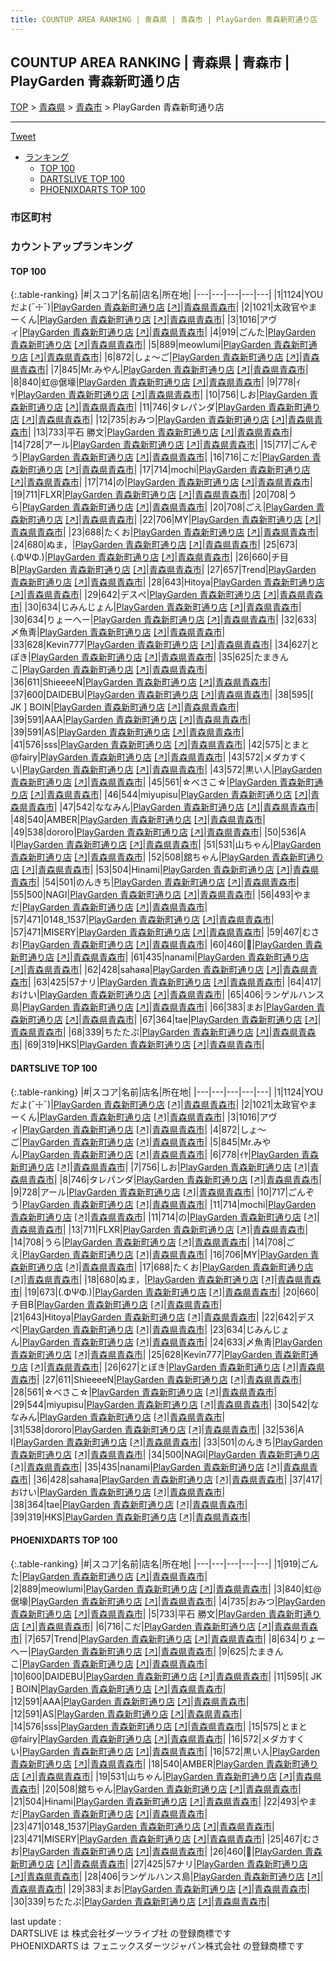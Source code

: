 ```yaml
---
title: COUNTUP AREA RANKING | 青森県 | 青森市 | PlayGarden 青森新町通り店
---
```

## COUNTUP AREA RANKING | 青森県 | 青森市 | PlayGarden 青森新町通り店

[TOP](/darts/rank/) > [青森県](/darts/rank/青森県/) > [青森市](/darts/rank/青森県/青森市/) > PlayGarden 青森新町通り店

___

<a href="https://twitter.com/share?ref_src=twsrc%5Etfw" data-text="COUNTUP AREA RANKING | 青森県青森市PlayGarden 青森新町通り店" class="twitter-share-button" data-hashtags="DARTSLIVE,PHOENIXDARTS,darts,ダーツ" data-show-count="false">Tweet</a>

* [ランキング](#カウントアップランキング)
    * [TOP 100](#top-100)
    * [DARTSLIVE TOP 100](#dartslive-top-100)
    * [PHOENIXDARTS TOP 100](#phoenixdarts-top-100)

### 市区町村

<ul>

</ul>

### カウントアップランキング

#### TOP 100



{:.table-ranking}
|#|スコア|名前|店名|所在地|
|---|---|---|---|---|
|1|1124|<span class="rank-name-dl">YOUだよ(¯☩¯)</span>|<a href="/darts/rank/shops/c1f8ec9eb948d15a25d56fb0e5c39bac.html">PlayGarden 青森新町通り店</a> <a href="https://search.dartslive.com/jp/shop/c1f8ec9eb948d15a25d56fb0e5c39bac">[↗]</a>|<a href="/darts/rank/青森県/青森市">青森県青森市</a>|
|2|1021|<span class="rank-name-dl">太政官やまーくん</span>|<a href="/darts/rank/shops/c1f8ec9eb948d15a25d56fb0e5c39bac.html">PlayGarden 青森新町通り店</a> <a href="https://search.dartslive.com/jp/shop/c1f8ec9eb948d15a25d56fb0e5c39bac">[↗]</a>|<a href="/darts/rank/青森県/青森市">青森県青森市</a>|
|3|1016|<span class="rank-name-dl">アヴィ</span>|<a href="/darts/rank/shops/c1f8ec9eb948d15a25d56fb0e5c39bac.html">PlayGarden 青森新町通り店</a> <a href="https://search.dartslive.com/jp/shop/c1f8ec9eb948d15a25d56fb0e5c39bac">[↗]</a>|<a href="/darts/rank/青森県/青森市">青森県青森市</a>|
|4|919|<span class="rank-name-pd">ごんた</span>|<a href="/darts/rank/shops/86983.html">PlayGarden 青森新町通り店</a> <a href="https://vs.phoenixdarts.com/jp/shop/shopDetailInfo/s_86983?s_seq=86983">[↗]</a>|<a href="/darts/rank/青森県/青森市">青森県青森市</a>|
|5|889|<span class="rank-name-pd">meowlumi</span>|<a href="/darts/rank/shops/86983.html">PlayGarden 青森新町通り店</a> <a href="https://vs.phoenixdarts.com/jp/shop/shopDetailInfo/s_86983?s_seq=86983">[↗]</a>|<a href="/darts/rank/青森県/青森市">青森県青森市</a>|
|6|872|<span class="rank-name-dl">しょ〜ご</span>|<a href="/darts/rank/shops/c1f8ec9eb948d15a25d56fb0e5c39bac.html">PlayGarden 青森新町通り店</a> <a href="https://search.dartslive.com/jp/shop/c1f8ec9eb948d15a25d56fb0e5c39bac">[↗]</a>|<a href="/darts/rank/青森県/青森市">青森県青森市</a>|
|7|845|<span class="rank-name-dl">Mr.みやん</span>|<a href="/darts/rank/shops/c1f8ec9eb948d15a25d56fb0e5c39bac.html">PlayGarden 青森新町通り店</a> <a href="https://search.dartslive.com/jp/shop/c1f8ec9eb948d15a25d56fb0e5c39bac">[↗]</a>|<a href="/darts/rank/青森県/青森市">青森県青森市</a>|
|8|840|<span class="rank-name-pd">虹@倨壕</span>|<a href="/darts/rank/shops/86983.html">PlayGarden 青森新町通り店</a> <a href="https://vs.phoenixdarts.com/jp/shop/shopDetailInfo/s_86983?s_seq=86983">[↗]</a>|<a href="/darts/rank/青森県/青森市">青森県青森市</a>|
|9|778|<span class="rank-name-dl">ｲﾔ</span>|<a href="/darts/rank/shops/c1f8ec9eb948d15a25d56fb0e5c39bac.html">PlayGarden 青森新町通り店</a> <a href="https://search.dartslive.com/jp/shop/c1f8ec9eb948d15a25d56fb0e5c39bac">[↗]</a>|<a href="/darts/rank/青森県/青森市">青森県青森市</a>|
|10|756|<span class="rank-name-dl">しお</span>|<a href="/darts/rank/shops/c1f8ec9eb948d15a25d56fb0e5c39bac.html">PlayGarden 青森新町通り店</a> <a href="https://search.dartslive.com/jp/shop/c1f8ec9eb948d15a25d56fb0e5c39bac">[↗]</a>|<a href="/darts/rank/青森県/青森市">青森県青森市</a>|
|11|746|<span class="rank-name-dl">タレパンダ</span>|<a href="/darts/rank/shops/c1f8ec9eb948d15a25d56fb0e5c39bac.html">PlayGarden 青森新町通り店</a> <a href="https://search.dartslive.com/jp/shop/c1f8ec9eb948d15a25d56fb0e5c39bac">[↗]</a>|<a href="/darts/rank/青森県/青森市">青森県青森市</a>|
|12|735|<span class="rank-name-pd">おみつ</span>|<a href="/darts/rank/shops/86983.html">PlayGarden 青森新町通り店</a> <a href="https://vs.phoenixdarts.com/jp/shop/shopDetailInfo/s_86983?s_seq=86983">[↗]</a>|<a href="/darts/rank/青森県/青森市">青森県青森市</a>|
|13|733|<span class="rank-name-pd"><span class="pro-icon-pd"></span>平石 勝文</span>|<a href="/darts/rank/shops/86983.html">PlayGarden 青森新町通り店</a> <a href="https://vs.phoenixdarts.com/jp/shop/shopDetailInfo/s_86983?s_seq=86983">[↗]</a>|<a href="/darts/rank/青森県/青森市">青森県青森市</a>|
|14|728|<span class="rank-name-dl">アール</span>|<a href="/darts/rank/shops/c1f8ec9eb948d15a25d56fb0e5c39bac.html">PlayGarden 青森新町通り店</a> <a href="https://search.dartslive.com/jp/shop/c1f8ec9eb948d15a25d56fb0e5c39bac">[↗]</a>|<a href="/darts/rank/青森県/青森市">青森県青森市</a>|
|15|717|<span class="rank-name-dl">ごんぞう</span>|<a href="/darts/rank/shops/c1f8ec9eb948d15a25d56fb0e5c39bac.html">PlayGarden 青森新町通り店</a> <a href="https://search.dartslive.com/jp/shop/c1f8ec9eb948d15a25d56fb0e5c39bac">[↗]</a>|<a href="/darts/rank/青森県/青森市">青森県青森市</a>|
|16|716|<span class="rank-name-pd">こだ</span>|<a href="/darts/rank/shops/86983.html">PlayGarden 青森新町通り店</a> <a href="https://vs.phoenixdarts.com/jp/shop/shopDetailInfo/s_86983?s_seq=86983">[↗]</a>|<a href="/darts/rank/青森県/青森市">青森県青森市</a>|
|17|714|<span class="rank-name-dl">mochi</span>|<a href="/darts/rank/shops/c1f8ec9eb948d15a25d56fb0e5c39bac.html">PlayGarden 青森新町通り店</a> <a href="https://search.dartslive.com/jp/shop/c1f8ec9eb948d15a25d56fb0e5c39bac">[↗]</a>|<a href="/darts/rank/青森県/青森市">青森県青森市</a>|
|17|714|<span class="rank-name-dl">の</span>|<a href="/darts/rank/shops/c1f8ec9eb948d15a25d56fb0e5c39bac.html">PlayGarden 青森新町通り店</a> <a href="https://search.dartslive.com/jp/shop/c1f8ec9eb948d15a25d56fb0e5c39bac">[↗]</a>|<a href="/darts/rank/青森県/青森市">青森県青森市</a>|
|19|711|<span class="rank-name-dl">FLXR</span>|<a href="/darts/rank/shops/c1f8ec9eb948d15a25d56fb0e5c39bac.html">PlayGarden 青森新町通り店</a> <a href="https://search.dartslive.com/jp/shop/c1f8ec9eb948d15a25d56fb0e5c39bac">[↗]</a>|<a href="/darts/rank/青森県/青森市">青森県青森市</a>|
|20|708|<span class="rank-name-dl">うら</span>|<a href="/darts/rank/shops/c1f8ec9eb948d15a25d56fb0e5c39bac.html">PlayGarden 青森新町通り店</a> <a href="https://search.dartslive.com/jp/shop/c1f8ec9eb948d15a25d56fb0e5c39bac">[↗]</a>|<a href="/darts/rank/青森県/青森市">青森県青森市</a>|
|20|708|<span class="rank-name-dl">ごえ</span>|<a href="/darts/rank/shops/c1f8ec9eb948d15a25d56fb0e5c39bac.html">PlayGarden 青森新町通り店</a> <a href="https://search.dartslive.com/jp/shop/c1f8ec9eb948d15a25d56fb0e5c39bac">[↗]</a>|<a href="/darts/rank/青森県/青森市">青森県青森市</a>|
|22|706|<span class="rank-name-dl">MY</span>|<a href="/darts/rank/shops/c1f8ec9eb948d15a25d56fb0e5c39bac.html">PlayGarden 青森新町通り店</a> <a href="https://search.dartslive.com/jp/shop/c1f8ec9eb948d15a25d56fb0e5c39bac">[↗]</a>|<a href="/darts/rank/青森県/青森市">青森県青森市</a>|
|23|688|<span class="rank-name-dl">たくお</span>|<a href="/darts/rank/shops/c1f8ec9eb948d15a25d56fb0e5c39bac.html">PlayGarden 青森新町通り店</a> <a href="https://search.dartslive.com/jp/shop/c1f8ec9eb948d15a25d56fb0e5c39bac">[↗]</a>|<a href="/darts/rank/青森県/青森市">青森県青森市</a>|
|24|680|<span class="rank-name-dl">ぬま，</span>|<a href="/darts/rank/shops/c1f8ec9eb948d15a25d56fb0e5c39bac.html">PlayGarden 青森新町通り店</a> <a href="https://search.dartslive.com/jp/shop/c1f8ec9eb948d15a25d56fb0e5c39bac">[↗]</a>|<a href="/darts/rank/青森県/青森市">青森県青森市</a>|
|25|673|<span class="rank-name-dl">(.ΦΨΦ.)</span>|<a href="/darts/rank/shops/c1f8ec9eb948d15a25d56fb0e5c39bac.html">PlayGarden 青森新町通り店</a> <a href="https://search.dartslive.com/jp/shop/c1f8ec9eb948d15a25d56fb0e5c39bac">[↗]</a>|<a href="/darts/rank/青森県/青森市">青森県青森市</a>|
|26|660|<span class="rank-name-dl">チ目B</span>|<a href="/darts/rank/shops/c1f8ec9eb948d15a25d56fb0e5c39bac.html">PlayGarden 青森新町通り店</a> <a href="https://search.dartslive.com/jp/shop/c1f8ec9eb948d15a25d56fb0e5c39bac">[↗]</a>|<a href="/darts/rank/青森県/青森市">青森県青森市</a>|
|27|657|<span class="rank-name-pd">Trend</span>|<a href="/darts/rank/shops/86983.html">PlayGarden 青森新町通り店</a> <a href="https://vs.phoenixdarts.com/jp/shop/shopDetailInfo/s_86983?s_seq=86983">[↗]</a>|<a href="/darts/rank/青森県/青森市">青森県青森市</a>|
|28|643|<span class="rank-name-dl">Hitoya</span>|<a href="/darts/rank/shops/c1f8ec9eb948d15a25d56fb0e5c39bac.html">PlayGarden 青森新町通り店</a> <a href="https://search.dartslive.com/jp/shop/c1f8ec9eb948d15a25d56fb0e5c39bac">[↗]</a>|<a href="/darts/rank/青森県/青森市">青森県青森市</a>|
|29|642|<span class="rank-name-dl">デスぺ</span>|<a href="/darts/rank/shops/c1f8ec9eb948d15a25d56fb0e5c39bac.html">PlayGarden 青森新町通り店</a> <a href="https://search.dartslive.com/jp/shop/c1f8ec9eb948d15a25d56fb0e5c39bac">[↗]</a>|<a href="/darts/rank/青森県/青森市">青森県青森市</a>|
|30|634|<span class="rank-name-dl">じみんじょん</span>|<a href="/darts/rank/shops/c1f8ec9eb948d15a25d56fb0e5c39bac.html">PlayGarden 青森新町通り店</a> <a href="https://search.dartslive.com/jp/shop/c1f8ec9eb948d15a25d56fb0e5c39bac">[↗]</a>|<a href="/darts/rank/青森県/青森市">青森県青森市</a>|
|30|634|<span class="rank-name-pd">りょーへー</span>|<a href="/darts/rank/shops/86983.html">PlayGarden 青森新町通り店</a> <a href="https://vs.phoenixdarts.com/jp/shop/shopDetailInfo/s_86983?s_seq=86983">[↗]</a>|<a href="/darts/rank/青森県/青森市">青森県青森市</a>|
|32|633|<span class="rank-name-dl">〆魚靑</span>|<a href="/darts/rank/shops/c1f8ec9eb948d15a25d56fb0e5c39bac.html">PlayGarden 青森新町通り店</a> <a href="https://search.dartslive.com/jp/shop/c1f8ec9eb948d15a25d56fb0e5c39bac">[↗]</a>|<a href="/darts/rank/青森県/青森市">青森県青森市</a>|
|33|628|<span class="rank-name-dl">Kevin777</span>|<a href="/darts/rank/shops/c1f8ec9eb948d15a25d56fb0e5c39bac.html">PlayGarden 青森新町通り店</a> <a href="https://search.dartslive.com/jp/shop/c1f8ec9eb948d15a25d56fb0e5c39bac">[↗]</a>|<a href="/darts/rank/青森県/青森市">青森県青森市</a>|
|34|627|<span class="rank-name-dl">とぽき</span>|<a href="/darts/rank/shops/c1f8ec9eb948d15a25d56fb0e5c39bac.html">PlayGarden 青森新町通り店</a> <a href="https://search.dartslive.com/jp/shop/c1f8ec9eb948d15a25d56fb0e5c39bac">[↗]</a>|<a href="/darts/rank/青森県/青森市">青森県青森市</a>|
|35|625|<span class="rank-name-pd">たまきんこ</span>|<a href="/darts/rank/shops/86983.html">PlayGarden 青森新町通り店</a> <a href="https://vs.phoenixdarts.com/jp/shop/shopDetailInfo/s_86983?s_seq=86983">[↗]</a>|<a href="/darts/rank/青森県/青森市">青森県青森市</a>|
|36|611|<span class="rank-name-dl">ShieeeeN</span>|<a href="/darts/rank/shops/c1f8ec9eb948d15a25d56fb0e5c39bac.html">PlayGarden 青森新町通り店</a> <a href="https://search.dartslive.com/jp/shop/c1f8ec9eb948d15a25d56fb0e5c39bac">[↗]</a>|<a href="/darts/rank/青森県/青森市">青森県青森市</a>|
|37|600|<span class="rank-name-pd">DAIDEBU</span>|<a href="/darts/rank/shops/86983.html">PlayGarden 青森新町通り店</a> <a href="https://vs.phoenixdarts.com/jp/shop/shopDetailInfo/s_86983?s_seq=86983">[↗]</a>|<a href="/darts/rank/青森県/青森市">青森県青森市</a>|
|38|595|<span class="rank-name-pd">[ JK ] BOIN</span>|<a href="/darts/rank/shops/86983.html">PlayGarden 青森新町通り店</a> <a href="https://vs.phoenixdarts.com/jp/shop/shopDetailInfo/s_86983?s_seq=86983">[↗]</a>|<a href="/darts/rank/青森県/青森市">青森県青森市</a>|
|39|591|<span class="rank-name-pd">AAA</span>|<a href="/darts/rank/shops/86983.html">PlayGarden 青森新町通り店</a> <a href="https://vs.phoenixdarts.com/jp/shop/shopDetailInfo/s_86983?s_seq=86983">[↗]</a>|<a href="/darts/rank/青森県/青森市">青森県青森市</a>|
|39|591|<span class="rank-name-pd">AS</span>|<a href="/darts/rank/shops/86983.html">PlayGarden 青森新町通り店</a> <a href="https://vs.phoenixdarts.com/jp/shop/shopDetailInfo/s_86983?s_seq=86983">[↗]</a>|<a href="/darts/rank/青森県/青森市">青森県青森市</a>|
|41|576|<span class="rank-name-pd">sss</span>|<a href="/darts/rank/shops/86983.html">PlayGarden 青森新町通り店</a> <a href="https://vs.phoenixdarts.com/jp/shop/shopDetailInfo/s_86983?s_seq=86983">[↗]</a>|<a href="/darts/rank/青森県/青森市">青森県青森市</a>|
|42|575|<span class="rank-name-pd">とまと@fairy</span>|<a href="/darts/rank/shops/86983.html">PlayGarden 青森新町通り店</a> <a href="https://vs.phoenixdarts.com/jp/shop/shopDetailInfo/s_86983?s_seq=86983">[↗]</a>|<a href="/darts/rank/青森県/青森市">青森県青森市</a>|
|43|572|<span class="rank-name-pd">メダカすくい</span>|<a href="/darts/rank/shops/86983.html">PlayGarden 青森新町通り店</a> <a href="https://vs.phoenixdarts.com/jp/shop/shopDetailInfo/s_86983?s_seq=86983">[↗]</a>|<a href="/darts/rank/青森県/青森市">青森県青森市</a>|
|43|572|<span class="rank-name-pd">黒い人</span>|<a href="/darts/rank/shops/86983.html">PlayGarden 青森新町通り店</a> <a href="https://vs.phoenixdarts.com/jp/shop/shopDetailInfo/s_86983?s_seq=86983">[↗]</a>|<a href="/darts/rank/青森県/青森市">青森県青森市</a>|
|45|561|<span class="rank-name-dl">☆べさこ☆</span>|<a href="/darts/rank/shops/c1f8ec9eb948d15a25d56fb0e5c39bac.html">PlayGarden 青森新町通り店</a> <a href="https://search.dartslive.com/jp/shop/c1f8ec9eb948d15a25d56fb0e5c39bac">[↗]</a>|<a href="/darts/rank/青森県/青森市">青森県青森市</a>|
|46|544|<span class="rank-name-dl">miyupisu</span>|<a href="/darts/rank/shops/c1f8ec9eb948d15a25d56fb0e5c39bac.html">PlayGarden 青森新町通り店</a> <a href="https://search.dartslive.com/jp/shop/c1f8ec9eb948d15a25d56fb0e5c39bac">[↗]</a>|<a href="/darts/rank/青森県/青森市">青森県青森市</a>|
|47|542|<span class="rank-name-dl">ななみん</span>|<a href="/darts/rank/shops/c1f8ec9eb948d15a25d56fb0e5c39bac.html">PlayGarden 青森新町通り店</a> <a href="https://search.dartslive.com/jp/shop/c1f8ec9eb948d15a25d56fb0e5c39bac">[↗]</a>|<a href="/darts/rank/青森県/青森市">青森県青森市</a>|
|48|540|<span class="rank-name-pd">AMBER</span>|<a href="/darts/rank/shops/86983.html">PlayGarden 青森新町通り店</a> <a href="https://vs.phoenixdarts.com/jp/shop/shopDetailInfo/s_86983?s_seq=86983">[↗]</a>|<a href="/darts/rank/青森県/青森市">青森県青森市</a>|
|49|538|<span class="rank-name-dl">dororo</span>|<a href="/darts/rank/shops/c1f8ec9eb948d15a25d56fb0e5c39bac.html">PlayGarden 青森新町通り店</a> <a href="https://search.dartslive.com/jp/shop/c1f8ec9eb948d15a25d56fb0e5c39bac">[↗]</a>|<a href="/darts/rank/青森県/青森市">青森県青森市</a>|
|50|536|<span class="rank-name-dl">A I</span>|<a href="/darts/rank/shops/c1f8ec9eb948d15a25d56fb0e5c39bac.html">PlayGarden 青森新町通り店</a> <a href="https://search.dartslive.com/jp/shop/c1f8ec9eb948d15a25d56fb0e5c39bac">[↗]</a>|<a href="/darts/rank/青森県/青森市">青森県青森市</a>|
|51|531|<span class="rank-name-pd">山ちゃん</span>|<a href="/darts/rank/shops/86983.html">PlayGarden 青森新町通り店</a> <a href="https://vs.phoenixdarts.com/jp/shop/shopDetailInfo/s_86983?s_seq=86983">[↗]</a>|<a href="/darts/rank/青森県/青森市">青森県青森市</a>|
|52|508|<span class="rank-name-pd">舘ちゃん</span>|<a href="/darts/rank/shops/86983.html">PlayGarden 青森新町通り店</a> <a href="https://vs.phoenixdarts.com/jp/shop/shopDetailInfo/s_86983?s_seq=86983">[↗]</a>|<a href="/darts/rank/青森県/青森市">青森県青森市</a>|
|53|504|<span class="rank-name-pd">Hinami</span>|<a href="/darts/rank/shops/86983.html">PlayGarden 青森新町通り店</a> <a href="https://vs.phoenixdarts.com/jp/shop/shopDetailInfo/s_86983?s_seq=86983">[↗]</a>|<a href="/darts/rank/青森県/青森市">青森県青森市</a>|
|54|501|<span class="rank-name-dl">のんきち</span>|<a href="/darts/rank/shops/c1f8ec9eb948d15a25d56fb0e5c39bac.html">PlayGarden 青森新町通り店</a> <a href="https://search.dartslive.com/jp/shop/c1f8ec9eb948d15a25d56fb0e5c39bac">[↗]</a>|<a href="/darts/rank/青森県/青森市">青森県青森市</a>|
|55|500|<span class="rank-name-dl">NAGI</span>|<a href="/darts/rank/shops/c1f8ec9eb948d15a25d56fb0e5c39bac.html">PlayGarden 青森新町通り店</a> <a href="https://search.dartslive.com/jp/shop/c1f8ec9eb948d15a25d56fb0e5c39bac">[↗]</a>|<a href="/darts/rank/青森県/青森市">青森県青森市</a>|
|56|493|<span class="rank-name-pd">やまだ</span>|<a href="/darts/rank/shops/86983.html">PlayGarden 青森新町通り店</a> <a href="https://vs.phoenixdarts.com/jp/shop/shopDetailInfo/s_86983?s_seq=86983">[↗]</a>|<a href="/darts/rank/青森県/青森市">青森県青森市</a>|
|57|471|<span class="rank-name-pd">0148_1537</span>|<a href="/darts/rank/shops/86983.html">PlayGarden 青森新町通り店</a> <a href="https://vs.phoenixdarts.com/jp/shop/shopDetailInfo/s_86983?s_seq=86983">[↗]</a>|<a href="/darts/rank/青森県/青森市">青森県青森市</a>|
|57|471|<span class="rank-name-pd">MISERY</span>|<a href="/darts/rank/shops/86983.html">PlayGarden 青森新町通り店</a> <a href="https://vs.phoenixdarts.com/jp/shop/shopDetailInfo/s_86983?s_seq=86983">[↗]</a>|<a href="/darts/rank/青森県/青森市">青森県青森市</a>|
|59|467|<span class="rank-name-pd">むさお</span>|<a href="/darts/rank/shops/86983.html">PlayGarden 青森新町通り店</a> <a href="https://vs.phoenixdarts.com/jp/shop/shopDetailInfo/s_86983?s_seq=86983">[↗]</a>|<a href="/darts/rank/青森県/青森市">青森県青森市</a>|
|60|460|<span class="rank-name-pd">🐰</span>|<a href="/darts/rank/shops/86983.html">PlayGarden 青森新町通り店</a> <a href="https://vs.phoenixdarts.com/jp/shop/shopDetailInfo/s_86983?s_seq=86983">[↗]</a>|<a href="/darts/rank/青森県/青森市">青森県青森市</a>|
|61|435|<span class="rank-name-dl">nanami</span>|<a href="/darts/rank/shops/c1f8ec9eb948d15a25d56fb0e5c39bac.html">PlayGarden 青森新町通り店</a> <a href="https://search.dartslive.com/jp/shop/c1f8ec9eb948d15a25d56fb0e5c39bac">[↗]</a>|<a href="/darts/rank/青森県/青森市">青森県青森市</a>|
|62|428|<span class="rank-name-dl">sahaяа</span>|<a href="/darts/rank/shops/c1f8ec9eb948d15a25d56fb0e5c39bac.html">PlayGarden 青森新町通り店</a> <a href="https://search.dartslive.com/jp/shop/c1f8ec9eb948d15a25d56fb0e5c39bac">[↗]</a>|<a href="/darts/rank/青森県/青森市">青森県青森市</a>|
|63|425|<span class="rank-name-pd">57ナリ</span>|<a href="/darts/rank/shops/86983.html">PlayGarden 青森新町通り店</a> <a href="https://vs.phoenixdarts.com/jp/shop/shopDetailInfo/s_86983?s_seq=86983">[↗]</a>|<a href="/darts/rank/青森県/青森市">青森県青森市</a>|
|64|417|<span class="rank-name-dl">おけい</span>|<a href="/darts/rank/shops/c1f8ec9eb948d15a25d56fb0e5c39bac.html">PlayGarden 青森新町通り店</a> <a href="https://search.dartslive.com/jp/shop/c1f8ec9eb948d15a25d56fb0e5c39bac">[↗]</a>|<a href="/darts/rank/青森県/青森市">青森県青森市</a>|
|65|406|<span class="rank-name-pd">ランゲルハンス島</span>|<a href="/darts/rank/shops/86983.html">PlayGarden 青森新町通り店</a> <a href="https://vs.phoenixdarts.com/jp/shop/shopDetailInfo/s_86983?s_seq=86983">[↗]</a>|<a href="/darts/rank/青森県/青森市">青森県青森市</a>|
|66|383|<span class="rank-name-pd">まお</span>|<a href="/darts/rank/shops/86983.html">PlayGarden 青森新町通り店</a> <a href="https://vs.phoenixdarts.com/jp/shop/shopDetailInfo/s_86983?s_seq=86983">[↗]</a>|<a href="/darts/rank/青森県/青森市">青森県青森市</a>|
|67|364|<span class="rank-name-dl">tae</span>|<a href="/darts/rank/shops/c1f8ec9eb948d15a25d56fb0e5c39bac.html">PlayGarden 青森新町通り店</a> <a href="https://search.dartslive.com/jp/shop/c1f8ec9eb948d15a25d56fb0e5c39bac">[↗]</a>|<a href="/darts/rank/青森県/青森市">青森県青森市</a>|
|68|339|<span class="rank-name-pd">ちたたぷ</span>|<a href="/darts/rank/shops/86983.html">PlayGarden 青森新町通り店</a> <a href="https://vs.phoenixdarts.com/jp/shop/shopDetailInfo/s_86983?s_seq=86983">[↗]</a>|<a href="/darts/rank/青森県/青森市">青森県青森市</a>|
|69|319|<span class="rank-name-dl">HKS</span>|<a href="/darts/rank/shops/c1f8ec9eb948d15a25d56fb0e5c39bac.html">PlayGarden 青森新町通り店</a> <a href="https://search.dartslive.com/jp/shop/c1f8ec9eb948d15a25d56fb0e5c39bac">[↗]</a>|<a href="/darts/rank/青森県/青森市">青森県青森市</a>|


#### DARTSLIVE TOP 100



{:.table-ranking}
|#|スコア|名前|店名|所在地|
|---|---|---|---|---|
|1|1124|<span class="rank-name-dl">YOUだよ(¯☩¯)</span>|<a href="/darts/rank/shops/c1f8ec9eb948d15a25d56fb0e5c39bac.html">PlayGarden 青森新町通り店</a> <a href="https://search.dartslive.com/jp/shop/c1f8ec9eb948d15a25d56fb0e5c39bac">[↗]</a>|<a href="/darts/rank/青森県/青森市">青森県青森市</a>|
|2|1021|<span class="rank-name-dl">太政官やまーくん</span>|<a href="/darts/rank/shops/c1f8ec9eb948d15a25d56fb0e5c39bac.html">PlayGarden 青森新町通り店</a> <a href="https://search.dartslive.com/jp/shop/c1f8ec9eb948d15a25d56fb0e5c39bac">[↗]</a>|<a href="/darts/rank/青森県/青森市">青森県青森市</a>|
|3|1016|<span class="rank-name-dl">アヴィ</span>|<a href="/darts/rank/shops/c1f8ec9eb948d15a25d56fb0e5c39bac.html">PlayGarden 青森新町通り店</a> <a href="https://search.dartslive.com/jp/shop/c1f8ec9eb948d15a25d56fb0e5c39bac">[↗]</a>|<a href="/darts/rank/青森県/青森市">青森県青森市</a>|
|4|872|<span class="rank-name-dl">しょ〜ご</span>|<a href="/darts/rank/shops/c1f8ec9eb948d15a25d56fb0e5c39bac.html">PlayGarden 青森新町通り店</a> <a href="https://search.dartslive.com/jp/shop/c1f8ec9eb948d15a25d56fb0e5c39bac">[↗]</a>|<a href="/darts/rank/青森県/青森市">青森県青森市</a>|
|5|845|<span class="rank-name-dl">Mr.みやん</span>|<a href="/darts/rank/shops/c1f8ec9eb948d15a25d56fb0e5c39bac.html">PlayGarden 青森新町通り店</a> <a href="https://search.dartslive.com/jp/shop/c1f8ec9eb948d15a25d56fb0e5c39bac">[↗]</a>|<a href="/darts/rank/青森県/青森市">青森県青森市</a>|
|6|778|<span class="rank-name-dl">ｲﾔ</span>|<a href="/darts/rank/shops/c1f8ec9eb948d15a25d56fb0e5c39bac.html">PlayGarden 青森新町通り店</a> <a href="https://search.dartslive.com/jp/shop/c1f8ec9eb948d15a25d56fb0e5c39bac">[↗]</a>|<a href="/darts/rank/青森県/青森市">青森県青森市</a>|
|7|756|<span class="rank-name-dl">しお</span>|<a href="/darts/rank/shops/c1f8ec9eb948d15a25d56fb0e5c39bac.html">PlayGarden 青森新町通り店</a> <a href="https://search.dartslive.com/jp/shop/c1f8ec9eb948d15a25d56fb0e5c39bac">[↗]</a>|<a href="/darts/rank/青森県/青森市">青森県青森市</a>|
|8|746|<span class="rank-name-dl">タレパンダ</span>|<a href="/darts/rank/shops/c1f8ec9eb948d15a25d56fb0e5c39bac.html">PlayGarden 青森新町通り店</a> <a href="https://search.dartslive.com/jp/shop/c1f8ec9eb948d15a25d56fb0e5c39bac">[↗]</a>|<a href="/darts/rank/青森県/青森市">青森県青森市</a>|
|9|728|<span class="rank-name-dl">アール</span>|<a href="/darts/rank/shops/c1f8ec9eb948d15a25d56fb0e5c39bac.html">PlayGarden 青森新町通り店</a> <a href="https://search.dartslive.com/jp/shop/c1f8ec9eb948d15a25d56fb0e5c39bac">[↗]</a>|<a href="/darts/rank/青森県/青森市">青森県青森市</a>|
|10|717|<span class="rank-name-dl">ごんぞう</span>|<a href="/darts/rank/shops/c1f8ec9eb948d15a25d56fb0e5c39bac.html">PlayGarden 青森新町通り店</a> <a href="https://search.dartslive.com/jp/shop/c1f8ec9eb948d15a25d56fb0e5c39bac">[↗]</a>|<a href="/darts/rank/青森県/青森市">青森県青森市</a>|
|11|714|<span class="rank-name-dl">mochi</span>|<a href="/darts/rank/shops/c1f8ec9eb948d15a25d56fb0e5c39bac.html">PlayGarden 青森新町通り店</a> <a href="https://search.dartslive.com/jp/shop/c1f8ec9eb948d15a25d56fb0e5c39bac">[↗]</a>|<a href="/darts/rank/青森県/青森市">青森県青森市</a>|
|11|714|<span class="rank-name-dl">の</span>|<a href="/darts/rank/shops/c1f8ec9eb948d15a25d56fb0e5c39bac.html">PlayGarden 青森新町通り店</a> <a href="https://search.dartslive.com/jp/shop/c1f8ec9eb948d15a25d56fb0e5c39bac">[↗]</a>|<a href="/darts/rank/青森県/青森市">青森県青森市</a>|
|13|711|<span class="rank-name-dl">FLXR</span>|<a href="/darts/rank/shops/c1f8ec9eb948d15a25d56fb0e5c39bac.html">PlayGarden 青森新町通り店</a> <a href="https://search.dartslive.com/jp/shop/c1f8ec9eb948d15a25d56fb0e5c39bac">[↗]</a>|<a href="/darts/rank/青森県/青森市">青森県青森市</a>|
|14|708|<span class="rank-name-dl">うら</span>|<a href="/darts/rank/shops/c1f8ec9eb948d15a25d56fb0e5c39bac.html">PlayGarden 青森新町通り店</a> <a href="https://search.dartslive.com/jp/shop/c1f8ec9eb948d15a25d56fb0e5c39bac">[↗]</a>|<a href="/darts/rank/青森県/青森市">青森県青森市</a>|
|14|708|<span class="rank-name-dl">ごえ</span>|<a href="/darts/rank/shops/c1f8ec9eb948d15a25d56fb0e5c39bac.html">PlayGarden 青森新町通り店</a> <a href="https://search.dartslive.com/jp/shop/c1f8ec9eb948d15a25d56fb0e5c39bac">[↗]</a>|<a href="/darts/rank/青森県/青森市">青森県青森市</a>|
|16|706|<span class="rank-name-dl">MY</span>|<a href="/darts/rank/shops/c1f8ec9eb948d15a25d56fb0e5c39bac.html">PlayGarden 青森新町通り店</a> <a href="https://search.dartslive.com/jp/shop/c1f8ec9eb948d15a25d56fb0e5c39bac">[↗]</a>|<a href="/darts/rank/青森県/青森市">青森県青森市</a>|
|17|688|<span class="rank-name-dl">たくお</span>|<a href="/darts/rank/shops/c1f8ec9eb948d15a25d56fb0e5c39bac.html">PlayGarden 青森新町通り店</a> <a href="https://search.dartslive.com/jp/shop/c1f8ec9eb948d15a25d56fb0e5c39bac">[↗]</a>|<a href="/darts/rank/青森県/青森市">青森県青森市</a>|
|18|680|<span class="rank-name-dl">ぬま，</span>|<a href="/darts/rank/shops/c1f8ec9eb948d15a25d56fb0e5c39bac.html">PlayGarden 青森新町通り店</a> <a href="https://search.dartslive.com/jp/shop/c1f8ec9eb948d15a25d56fb0e5c39bac">[↗]</a>|<a href="/darts/rank/青森県/青森市">青森県青森市</a>|
|19|673|<span class="rank-name-dl">(.ΦΨΦ.)</span>|<a href="/darts/rank/shops/c1f8ec9eb948d15a25d56fb0e5c39bac.html">PlayGarden 青森新町通り店</a> <a href="https://search.dartslive.com/jp/shop/c1f8ec9eb948d15a25d56fb0e5c39bac">[↗]</a>|<a href="/darts/rank/青森県/青森市">青森県青森市</a>|
|20|660|<span class="rank-name-dl">チ目B</span>|<a href="/darts/rank/shops/c1f8ec9eb948d15a25d56fb0e5c39bac.html">PlayGarden 青森新町通り店</a> <a href="https://search.dartslive.com/jp/shop/c1f8ec9eb948d15a25d56fb0e5c39bac">[↗]</a>|<a href="/darts/rank/青森県/青森市">青森県青森市</a>|
|21|643|<span class="rank-name-dl">Hitoya</span>|<a href="/darts/rank/shops/c1f8ec9eb948d15a25d56fb0e5c39bac.html">PlayGarden 青森新町通り店</a> <a href="https://search.dartslive.com/jp/shop/c1f8ec9eb948d15a25d56fb0e5c39bac">[↗]</a>|<a href="/darts/rank/青森県/青森市">青森県青森市</a>|
|22|642|<span class="rank-name-dl">デスぺ</span>|<a href="/darts/rank/shops/c1f8ec9eb948d15a25d56fb0e5c39bac.html">PlayGarden 青森新町通り店</a> <a href="https://search.dartslive.com/jp/shop/c1f8ec9eb948d15a25d56fb0e5c39bac">[↗]</a>|<a href="/darts/rank/青森県/青森市">青森県青森市</a>|
|23|634|<span class="rank-name-dl">じみんじょん</span>|<a href="/darts/rank/shops/c1f8ec9eb948d15a25d56fb0e5c39bac.html">PlayGarden 青森新町通り店</a> <a href="https://search.dartslive.com/jp/shop/c1f8ec9eb948d15a25d56fb0e5c39bac">[↗]</a>|<a href="/darts/rank/青森県/青森市">青森県青森市</a>|
|24|633|<span class="rank-name-dl">〆魚靑</span>|<a href="/darts/rank/shops/c1f8ec9eb948d15a25d56fb0e5c39bac.html">PlayGarden 青森新町通り店</a> <a href="https://search.dartslive.com/jp/shop/c1f8ec9eb948d15a25d56fb0e5c39bac">[↗]</a>|<a href="/darts/rank/青森県/青森市">青森県青森市</a>|
|25|628|<span class="rank-name-dl">Kevin777</span>|<a href="/darts/rank/shops/c1f8ec9eb948d15a25d56fb0e5c39bac.html">PlayGarden 青森新町通り店</a> <a href="https://search.dartslive.com/jp/shop/c1f8ec9eb948d15a25d56fb0e5c39bac">[↗]</a>|<a href="/darts/rank/青森県/青森市">青森県青森市</a>|
|26|627|<span class="rank-name-dl">とぽき</span>|<a href="/darts/rank/shops/c1f8ec9eb948d15a25d56fb0e5c39bac.html">PlayGarden 青森新町通り店</a> <a href="https://search.dartslive.com/jp/shop/c1f8ec9eb948d15a25d56fb0e5c39bac">[↗]</a>|<a href="/darts/rank/青森県/青森市">青森県青森市</a>|
|27|611|<span class="rank-name-dl">ShieeeeN</span>|<a href="/darts/rank/shops/c1f8ec9eb948d15a25d56fb0e5c39bac.html">PlayGarden 青森新町通り店</a> <a href="https://search.dartslive.com/jp/shop/c1f8ec9eb948d15a25d56fb0e5c39bac">[↗]</a>|<a href="/darts/rank/青森県/青森市">青森県青森市</a>|
|28|561|<span class="rank-name-dl">☆べさこ☆</span>|<a href="/darts/rank/shops/c1f8ec9eb948d15a25d56fb0e5c39bac.html">PlayGarden 青森新町通り店</a> <a href="https://search.dartslive.com/jp/shop/c1f8ec9eb948d15a25d56fb0e5c39bac">[↗]</a>|<a href="/darts/rank/青森県/青森市">青森県青森市</a>|
|29|544|<span class="rank-name-dl">miyupisu</span>|<a href="/darts/rank/shops/c1f8ec9eb948d15a25d56fb0e5c39bac.html">PlayGarden 青森新町通り店</a> <a href="https://search.dartslive.com/jp/shop/c1f8ec9eb948d15a25d56fb0e5c39bac">[↗]</a>|<a href="/darts/rank/青森県/青森市">青森県青森市</a>|
|30|542|<span class="rank-name-dl">ななみん</span>|<a href="/darts/rank/shops/c1f8ec9eb948d15a25d56fb0e5c39bac.html">PlayGarden 青森新町通り店</a> <a href="https://search.dartslive.com/jp/shop/c1f8ec9eb948d15a25d56fb0e5c39bac">[↗]</a>|<a href="/darts/rank/青森県/青森市">青森県青森市</a>|
|31|538|<span class="rank-name-dl">dororo</span>|<a href="/darts/rank/shops/c1f8ec9eb948d15a25d56fb0e5c39bac.html">PlayGarden 青森新町通り店</a> <a href="https://search.dartslive.com/jp/shop/c1f8ec9eb948d15a25d56fb0e5c39bac">[↗]</a>|<a href="/darts/rank/青森県/青森市">青森県青森市</a>|
|32|536|<span class="rank-name-dl">A I</span>|<a href="/darts/rank/shops/c1f8ec9eb948d15a25d56fb0e5c39bac.html">PlayGarden 青森新町通り店</a> <a href="https://search.dartslive.com/jp/shop/c1f8ec9eb948d15a25d56fb0e5c39bac">[↗]</a>|<a href="/darts/rank/青森県/青森市">青森県青森市</a>|
|33|501|<span class="rank-name-dl">のんきち</span>|<a href="/darts/rank/shops/c1f8ec9eb948d15a25d56fb0e5c39bac.html">PlayGarden 青森新町通り店</a> <a href="https://search.dartslive.com/jp/shop/c1f8ec9eb948d15a25d56fb0e5c39bac">[↗]</a>|<a href="/darts/rank/青森県/青森市">青森県青森市</a>|
|34|500|<span class="rank-name-dl">NAGI</span>|<a href="/darts/rank/shops/c1f8ec9eb948d15a25d56fb0e5c39bac.html">PlayGarden 青森新町通り店</a> <a href="https://search.dartslive.com/jp/shop/c1f8ec9eb948d15a25d56fb0e5c39bac">[↗]</a>|<a href="/darts/rank/青森県/青森市">青森県青森市</a>|
|35|435|<span class="rank-name-dl">nanami</span>|<a href="/darts/rank/shops/c1f8ec9eb948d15a25d56fb0e5c39bac.html">PlayGarden 青森新町通り店</a> <a href="https://search.dartslive.com/jp/shop/c1f8ec9eb948d15a25d56fb0e5c39bac">[↗]</a>|<a href="/darts/rank/青森県/青森市">青森県青森市</a>|
|36|428|<span class="rank-name-dl">sahaяа</span>|<a href="/darts/rank/shops/c1f8ec9eb948d15a25d56fb0e5c39bac.html">PlayGarden 青森新町通り店</a> <a href="https://search.dartslive.com/jp/shop/c1f8ec9eb948d15a25d56fb0e5c39bac">[↗]</a>|<a href="/darts/rank/青森県/青森市">青森県青森市</a>|
|37|417|<span class="rank-name-dl">おけい</span>|<a href="/darts/rank/shops/c1f8ec9eb948d15a25d56fb0e5c39bac.html">PlayGarden 青森新町通り店</a> <a href="https://search.dartslive.com/jp/shop/c1f8ec9eb948d15a25d56fb0e5c39bac">[↗]</a>|<a href="/darts/rank/青森県/青森市">青森県青森市</a>|
|38|364|<span class="rank-name-dl">tae</span>|<a href="/darts/rank/shops/c1f8ec9eb948d15a25d56fb0e5c39bac.html">PlayGarden 青森新町通り店</a> <a href="https://search.dartslive.com/jp/shop/c1f8ec9eb948d15a25d56fb0e5c39bac">[↗]</a>|<a href="/darts/rank/青森県/青森市">青森県青森市</a>|
|39|319|<span class="rank-name-dl">HKS</span>|<a href="/darts/rank/shops/c1f8ec9eb948d15a25d56fb0e5c39bac.html">PlayGarden 青森新町通り店</a> <a href="https://search.dartslive.com/jp/shop/c1f8ec9eb948d15a25d56fb0e5c39bac">[↗]</a>|<a href="/darts/rank/青森県/青森市">青森県青森市</a>|


#### PHOENIXDARTS TOP 100



{:.table-ranking}
|#|スコア|名前|店名|所在地|
|---|---|---|---|---|
|1|919|<span class="rank-name-pd">ごんた</span>|<a href="/darts/rank/shops/86983.html">PlayGarden 青森新町通り店</a> <a href="https://vs.phoenixdarts.com/jp/shop/shopDetailInfo/s_86983?s_seq=86983">[↗]</a>|<a href="/darts/rank/青森県/青森市">青森県青森市</a>|
|2|889|<span class="rank-name-pd">meowlumi</span>|<a href="/darts/rank/shops/86983.html">PlayGarden 青森新町通り店</a> <a href="https://vs.phoenixdarts.com/jp/shop/shopDetailInfo/s_86983?s_seq=86983">[↗]</a>|<a href="/darts/rank/青森県/青森市">青森県青森市</a>|
|3|840|<span class="rank-name-pd">虹@倨壕</span>|<a href="/darts/rank/shops/86983.html">PlayGarden 青森新町通り店</a> <a href="https://vs.phoenixdarts.com/jp/shop/shopDetailInfo/s_86983?s_seq=86983">[↗]</a>|<a href="/darts/rank/青森県/青森市">青森県青森市</a>|
|4|735|<span class="rank-name-pd">おみつ</span>|<a href="/darts/rank/shops/86983.html">PlayGarden 青森新町通り店</a> <a href="https://vs.phoenixdarts.com/jp/shop/shopDetailInfo/s_86983?s_seq=86983">[↗]</a>|<a href="/darts/rank/青森県/青森市">青森県青森市</a>|
|5|733|<span class="rank-name-pd"><span class="pro-icon-pd"></span>平石 勝文</span>|<a href="/darts/rank/shops/86983.html">PlayGarden 青森新町通り店</a> <a href="https://vs.phoenixdarts.com/jp/shop/shopDetailInfo/s_86983?s_seq=86983">[↗]</a>|<a href="/darts/rank/青森県/青森市">青森県青森市</a>|
|6|716|<span class="rank-name-pd">こだ</span>|<a href="/darts/rank/shops/86983.html">PlayGarden 青森新町通り店</a> <a href="https://vs.phoenixdarts.com/jp/shop/shopDetailInfo/s_86983?s_seq=86983">[↗]</a>|<a href="/darts/rank/青森県/青森市">青森県青森市</a>|
|7|657|<span class="rank-name-pd">Trend</span>|<a href="/darts/rank/shops/86983.html">PlayGarden 青森新町通り店</a> <a href="https://vs.phoenixdarts.com/jp/shop/shopDetailInfo/s_86983?s_seq=86983">[↗]</a>|<a href="/darts/rank/青森県/青森市">青森県青森市</a>|
|8|634|<span class="rank-name-pd">りょーへー</span>|<a href="/darts/rank/shops/86983.html">PlayGarden 青森新町通り店</a> <a href="https://vs.phoenixdarts.com/jp/shop/shopDetailInfo/s_86983?s_seq=86983">[↗]</a>|<a href="/darts/rank/青森県/青森市">青森県青森市</a>|
|9|625|<span class="rank-name-pd">たまきんこ</span>|<a href="/darts/rank/shops/86983.html">PlayGarden 青森新町通り店</a> <a href="https://vs.phoenixdarts.com/jp/shop/shopDetailInfo/s_86983?s_seq=86983">[↗]</a>|<a href="/darts/rank/青森県/青森市">青森県青森市</a>|
|10|600|<span class="rank-name-pd">DAIDEBU</span>|<a href="/darts/rank/shops/86983.html">PlayGarden 青森新町通り店</a> <a href="https://vs.phoenixdarts.com/jp/shop/shopDetailInfo/s_86983?s_seq=86983">[↗]</a>|<a href="/darts/rank/青森県/青森市">青森県青森市</a>|
|11|595|<span class="rank-name-pd">[ JK ] BOIN</span>|<a href="/darts/rank/shops/86983.html">PlayGarden 青森新町通り店</a> <a href="https://vs.phoenixdarts.com/jp/shop/shopDetailInfo/s_86983?s_seq=86983">[↗]</a>|<a href="/darts/rank/青森県/青森市">青森県青森市</a>|
|12|591|<span class="rank-name-pd">AAA</span>|<a href="/darts/rank/shops/86983.html">PlayGarden 青森新町通り店</a> <a href="https://vs.phoenixdarts.com/jp/shop/shopDetailInfo/s_86983?s_seq=86983">[↗]</a>|<a href="/darts/rank/青森県/青森市">青森県青森市</a>|
|12|591|<span class="rank-name-pd">AS</span>|<a href="/darts/rank/shops/86983.html">PlayGarden 青森新町通り店</a> <a href="https://vs.phoenixdarts.com/jp/shop/shopDetailInfo/s_86983?s_seq=86983">[↗]</a>|<a href="/darts/rank/青森県/青森市">青森県青森市</a>|
|14|576|<span class="rank-name-pd">sss</span>|<a href="/darts/rank/shops/86983.html">PlayGarden 青森新町通り店</a> <a href="https://vs.phoenixdarts.com/jp/shop/shopDetailInfo/s_86983?s_seq=86983">[↗]</a>|<a href="/darts/rank/青森県/青森市">青森県青森市</a>|
|15|575|<span class="rank-name-pd">とまと@fairy</span>|<a href="/darts/rank/shops/86983.html">PlayGarden 青森新町通り店</a> <a href="https://vs.phoenixdarts.com/jp/shop/shopDetailInfo/s_86983?s_seq=86983">[↗]</a>|<a href="/darts/rank/青森県/青森市">青森県青森市</a>|
|16|572|<span class="rank-name-pd">メダカすくい</span>|<a href="/darts/rank/shops/86983.html">PlayGarden 青森新町通り店</a> <a href="https://vs.phoenixdarts.com/jp/shop/shopDetailInfo/s_86983?s_seq=86983">[↗]</a>|<a href="/darts/rank/青森県/青森市">青森県青森市</a>|
|16|572|<span class="rank-name-pd">黒い人</span>|<a href="/darts/rank/shops/86983.html">PlayGarden 青森新町通り店</a> <a href="https://vs.phoenixdarts.com/jp/shop/shopDetailInfo/s_86983?s_seq=86983">[↗]</a>|<a href="/darts/rank/青森県/青森市">青森県青森市</a>|
|18|540|<span class="rank-name-pd">AMBER</span>|<a href="/darts/rank/shops/86983.html">PlayGarden 青森新町通り店</a> <a href="https://vs.phoenixdarts.com/jp/shop/shopDetailInfo/s_86983?s_seq=86983">[↗]</a>|<a href="/darts/rank/青森県/青森市">青森県青森市</a>|
|19|531|<span class="rank-name-pd">山ちゃん</span>|<a href="/darts/rank/shops/86983.html">PlayGarden 青森新町通り店</a> <a href="https://vs.phoenixdarts.com/jp/shop/shopDetailInfo/s_86983?s_seq=86983">[↗]</a>|<a href="/darts/rank/青森県/青森市">青森県青森市</a>|
|20|508|<span class="rank-name-pd">舘ちゃん</span>|<a href="/darts/rank/shops/86983.html">PlayGarden 青森新町通り店</a> <a href="https://vs.phoenixdarts.com/jp/shop/shopDetailInfo/s_86983?s_seq=86983">[↗]</a>|<a href="/darts/rank/青森県/青森市">青森県青森市</a>|
|21|504|<span class="rank-name-pd">Hinami</span>|<a href="/darts/rank/shops/86983.html">PlayGarden 青森新町通り店</a> <a href="https://vs.phoenixdarts.com/jp/shop/shopDetailInfo/s_86983?s_seq=86983">[↗]</a>|<a href="/darts/rank/青森県/青森市">青森県青森市</a>|
|22|493|<span class="rank-name-pd">やまだ</span>|<a href="/darts/rank/shops/86983.html">PlayGarden 青森新町通り店</a> <a href="https://vs.phoenixdarts.com/jp/shop/shopDetailInfo/s_86983?s_seq=86983">[↗]</a>|<a href="/darts/rank/青森県/青森市">青森県青森市</a>|
|23|471|<span class="rank-name-pd">0148_1537</span>|<a href="/darts/rank/shops/86983.html">PlayGarden 青森新町通り店</a> <a href="https://vs.phoenixdarts.com/jp/shop/shopDetailInfo/s_86983?s_seq=86983">[↗]</a>|<a href="/darts/rank/青森県/青森市">青森県青森市</a>|
|23|471|<span class="rank-name-pd">MISERY</span>|<a href="/darts/rank/shops/86983.html">PlayGarden 青森新町通り店</a> <a href="https://vs.phoenixdarts.com/jp/shop/shopDetailInfo/s_86983?s_seq=86983">[↗]</a>|<a href="/darts/rank/青森県/青森市">青森県青森市</a>|
|25|467|<span class="rank-name-pd">むさお</span>|<a href="/darts/rank/shops/86983.html">PlayGarden 青森新町通り店</a> <a href="https://vs.phoenixdarts.com/jp/shop/shopDetailInfo/s_86983?s_seq=86983">[↗]</a>|<a href="/darts/rank/青森県/青森市">青森県青森市</a>|
|26|460|<span class="rank-name-pd">🐰</span>|<a href="/darts/rank/shops/86983.html">PlayGarden 青森新町通り店</a> <a href="https://vs.phoenixdarts.com/jp/shop/shopDetailInfo/s_86983?s_seq=86983">[↗]</a>|<a href="/darts/rank/青森県/青森市">青森県青森市</a>|
|27|425|<span class="rank-name-pd">57ナリ</span>|<a href="/darts/rank/shops/86983.html">PlayGarden 青森新町通り店</a> <a href="https://vs.phoenixdarts.com/jp/shop/shopDetailInfo/s_86983?s_seq=86983">[↗]</a>|<a href="/darts/rank/青森県/青森市">青森県青森市</a>|
|28|406|<span class="rank-name-pd">ランゲルハンス島</span>|<a href="/darts/rank/shops/86983.html">PlayGarden 青森新町通り店</a> <a href="https://vs.phoenixdarts.com/jp/shop/shopDetailInfo/s_86983?s_seq=86983">[↗]</a>|<a href="/darts/rank/青森県/青森市">青森県青森市</a>|
|29|383|<span class="rank-name-pd">まお</span>|<a href="/darts/rank/shops/86983.html">PlayGarden 青森新町通り店</a> <a href="https://vs.phoenixdarts.com/jp/shop/shopDetailInfo/s_86983?s_seq=86983">[↗]</a>|<a href="/darts/rank/青森県/青森市">青森県青森市</a>|
|30|339|<span class="rank-name-pd">ちたたぷ</span>|<a href="/darts/rank/shops/86983.html">PlayGarden 青森新町通り店</a> <a href="https://vs.phoenixdarts.com/jp/shop/shopDetailInfo/s_86983?s_seq=86983">[↗]</a>|<a href="/darts/rank/青森県/青森市">青森県青森市</a>|


<div class="footer border-top border-gray-light mt-5 pt-3 text-right text-gray">
    last update : <span style="font-weight: italic" id="foot_last_modified"></span><br />
    DARTSLIVE は 株式会社ダーツライブ社 の登録商標です<br />
    PHOENIXDARTS は フェニックスダーツジャパン株式会社 の登録商標です<br />
</div>

<script src="https://cdnjs.cloudflare.com/ajax/libs/jquery.tablesorter/2.31.3/js/jquery.tablesorter.min.js" integrity="sha512-qzgd5cYSZcosqpzpn7zF2ZId8f/8CHmFKZ8j7mU4OUXTNRd5g+ZHBPsgKEwoqxCtdQvExE5LprwwPAgoicguNg==" crossorigin="anonymous" referrerpolicy="no-referrer"></script>
<link rel="stylesheet" href="https://cdnjs.cloudflare.com/ajax/libs/jquery.tablesorter/2.31.3/css/theme.default.min.css" integrity="sha512-wghhOJkjQX0Lh3NSWvNKeZ0ZpNn+SPVXX1Qyc9OCaogADktxrBiBdKGDoqVUOyhStvMBmJQ8ZdMHiR3wuEq8+w==" crossorigin="anonymous" referrerpolicy="no-referrer" />
<script>
$(function() {
    $(".table-ranking").tablesorter({sortList:[[0, 0]]});
    $("#foot_last_modified").text(formatDate(new Date(document.lastModified), 'yyyy-MM-dd HH:mm:ss'));
});
</script>

<script async src="https://platform.twitter.com/widgets.js" charset="utf-8"></script>